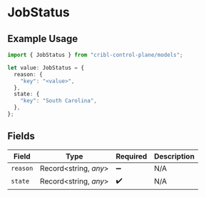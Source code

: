 # JobStatus

## Example Usage

```typescript
import { JobStatus } from "cribl-control-plane/models";

let value: JobStatus = {
  reason: {
    "key": "<value>",
  },
  state: {
    "key": "South Carolina",
  },
};
```

## Fields

| Field                 | Type                  | Required              | Description           |
| --------------------- | --------------------- | --------------------- | --------------------- |
| `reason`              | Record<string, *any*> | :heavy_minus_sign:    | N/A                   |
| `state`               | Record<string, *any*> | :heavy_check_mark:    | N/A                   |